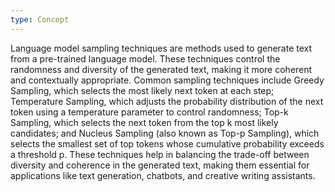 ```yaml
---
type: Concept
---
```


Language model sampling techniques are methods used to generate text from a pre-trained language model. These techniques control the randomness and diversity of the generated text, making it more coherent and contextually appropriate. Common sampling techniques include Greedy Sampling, which selects the most likely next token at each step; Temperature Sampling, which adjusts the probability distribution of the next token using a temperature parameter to control randomness; Top-k Sampling, which selects the next token from the top k most likely candidates; and Nucleus Sampling (also known as Top-p Sampling), which selects the smallest set of top tokens whose cumulative probability exceeds a threshold p. These techniques help in balancing the trade-off between diversity and coherence in the generated text, making them essential for applications like text generation, chatbots, and creative writing assistants.